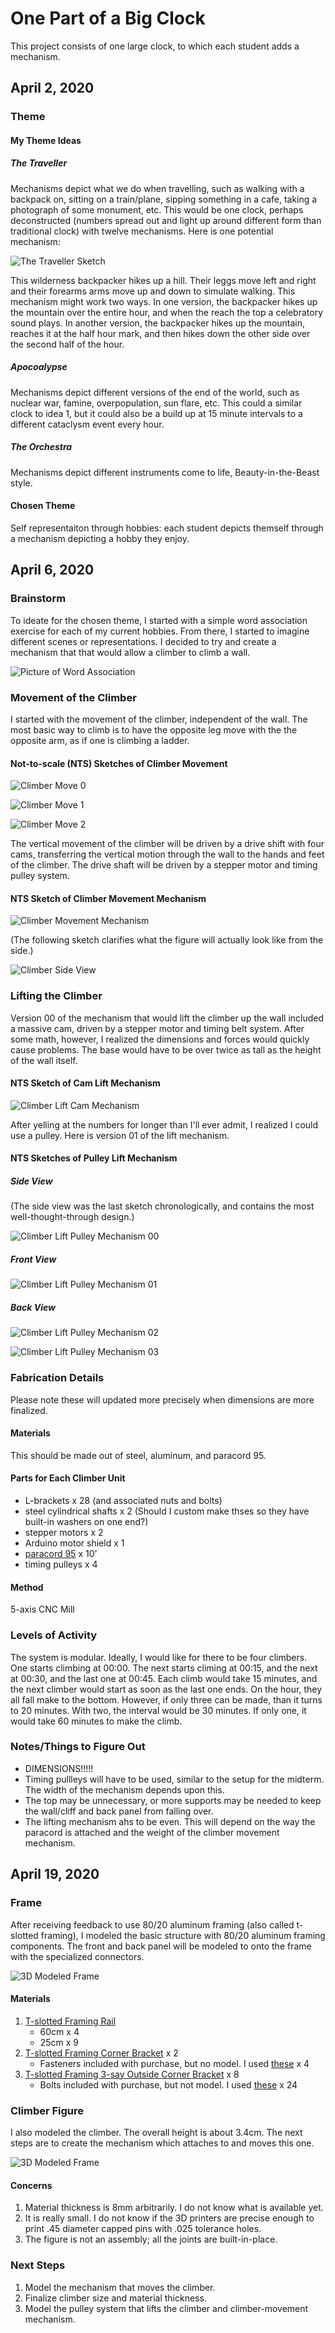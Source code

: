 # One Part of a Big Clock #

This project consists of one large clock, to which each student adds a mechanism.

## April 2, 2020 ##

### Theme ###

#### My Theme Ideas ####

##### The Traveller #####
Mechanisms depict what we do when travelling, such as walking with a backpack on, sitting on a train/plane, sipping something in a cafe, taking a photograph of some monument, etc. This would be one clock, perhaps deconstructed (numbers spread out and light up around different form than traditional clock) with twelve mechanisms. Here is one potential mechanism:

![The Traveller Sketch](https://github.com/bassmonkey620/Machine-Lab/blob/master/finalProject/referenceMedia/finalProject_travellerTheme_sketch.jpg)

This wilderness backpacker hikes up a hill. Their leggs move left and right and their forearms arms move up and down to simulate walking. This mechanism might work two ways. In one version, the backpacker hikes up the mountain over the entire hour, and when the reach the top a celebratory sound plays. In another version, the backpacker hikes up the mountain, reaches it at the half hour mark, and then hikes down the other side over the second half of the hour.

##### Apocoalypse #####
Mechanisms depict different versions of the end of the world, such as nuclear war, famine, overpopulation, sun flare, etc. This could a similar clock to idea 1, but it could also be a build up at 15 minute intervals to a different cataclysm event every hour.

##### The Orchestra #####
Mechanisms depict different instruments come to life, Beauty-in-the-Beast style.

#### Chosen Theme ####
Self representaiton through hobbies: each student depicts themself through a mechanism depicting a hobby they enjoy.

## April 6, 2020 ##

### Brainstorm ###

To ideate for the chosen theme, I started with a simple word association exercise for each of my current hobbies. From there, I started to imagine different scenes or representations. I decided to try and create a mechanism that that would allow a climber to climb a wall.

![Picture of Word Association](https://github.com/bassmonkey620/Machine-Lab/blob/master/finalProject/referenceMedia/hobbyWordAssociation.jpg)

### Movement of the Climber ###
I started with the movement of the climber, independent of the wall. The most basic way to climb is to have the opposite leg move with the the opposite arm, as if one is climbing a ladder.

#### Not-to-scale (NTS) Sketches of Climber Movement ####

![Climber Move 0](https://github.com/bassmonkey620/Machine-Lab/blob/master/finalProject/referenceMedia/mechanismSketch_person_01.jpg)

![Climber Move 1](https://github.com/bassmonkey620/Machine-Lab/blob/master/finalProject/referenceMedia/mechanismSketch_person_02.jpg)

![Climber Move 2](https://github.com/bassmonkey620/Machine-Lab/blob/master/finalProject/referenceMedia/mechanismSketch_person_03.jpg)

The vertical movement of the climber will be driven by a drive shift with four cams, transferring the vertical motion through the wall to the hands and feet of the climber. The drive shaft will be driven by a stepper motor and timing pulley system.

#### NTS Sketch of Climber Movement Mechanism

![Climber Movement Mechanism](https://github.com/bassmonkey620/Machine-Lab/blob/master/finalProject/referenceMedia/mechanismSketch_earlyCamIdea_01.jpg)

(The following sketch clarifies what the figure will actually look like from the side.)

![Climber Side View](https://github.com/bassmonkey620/Machine-Lab/blob/master/finalProject/referenceMedia/mechanismSketch_figure_sideView.jpg)

### Lifting the Climber ###

Version 00 of the mechanism that would lift the climber up the wall included a massive cam, driven by a stepper motor and timing belt system. After some math, however, I realized the dimensions and forces would quickly cause problems. The base would have to be over twice as tall as the height of the wall itself. 

#### NTS Sketch of Cam Lift Mechanism ####
![Climber Lift Cam Mechanism](https://github.com/bassmonkey620/Machine-Lab/blob/master/finalProject/referenceMedia/mechanismSketch_earlyCamIdea_02.jpg)

After yelling at the numbers for longer than I'll ever admit, I realized I could use a pulley. Here is version 01 of the lift mechanism. 

#### NTS Sketches of Pulley Lift Mechanism ####

##### Side View ##### 

(The side view was the last sketch chronologically, and contains the most well-thought-through design.)

![Climber Lift Pulley Mechanism 00 ](https://github.com/bassmonkey620/Machine-Lab/blob/master/finalProject/referenceMedia/finalMechanism_sideView.jpg)

##### Front View #####

![Climber Lift Pulley Mechanism 01](https://github.com/bassmonkey620/Machine-Lab/blob/master/finalProject/referenceMedia/finalMechanism_frontView.jpg)

##### Back View #####

![Climber Lift Pulley Mechanism 02](https://github.com/bassmonkey620/Machine-Lab/blob/master/finalProject/referenceMedia/mechanismSketch_backView.jpg)

![Climber Lift Pulley Mechanism 03](https://github.com/bassmonkey620/Machine-Lab/blob/master/finalProject/referenceMedia/mechanismSketch_details.jpg)

### Fabrication Details ###

Please note these will updated more precisely when dimensions are more finalized.

#### Materials ####
This should be made out of steel, aluminum, and paracord 95.

#### Parts for Each Climber Unit ####

- L-brackets x 28 (and associated nuts and bolts)
- steel cylindrical shafts x 2 (Should I custom make thses so they have built-in washers on one end?)
- stepper motors x 2
- Arduino motor shield x 1
- [paracord 95](https://www.paracordplanet.com/black-95-paracord/) x 10'
- timing pulleys x 4

#### Method ####

5-axis CNC Mill 

### Levels of Activity ###

The system is modular. Ideally, I would like for there to be four climbers. One starts climbing at 00:00. The next starts climing at 00:15, and the next at 00:30, and the last one at 00:45. Each climb would take 15 minutes, and the next climber would start as soon as the last one ends. On the hour, they all fall make to the bottom. However, if only three can be made, than it turns to 20 minutes. With two, the interval would be 30 minutes. If only one, it would take 60 minutes to make the climb.

### Notes/Things to Figure Out ###

- DIMENSIONS!!!!!
- Timing pullleys will have to be used, similar to the setup for the midterm. The width of the mechanism depends upon this.
- The top may be unnecessary, or more supports may be needed to keep the wall/cliff and back panel from falling over.
- The lifting mechanism ahs to be even. This will depend on the way the paracord is attached and the weight of the climber movement mechanism.

## April 19, 2020 ##

### Frame ###
After receiving feedback to use 80/20 aluminum framing (also called t-slotted framing), I modeled the basic structure with 80/20 aluminum framing components. The front and back panel will be modeled to onto the frame with the specialized connectors.

![3D Modeled Frame](https://github.com/bassmonkey620/Machine-Lab/blob/master/finalProject/referenceMedia/200419_3Dmodel_climbingFrame.JPG)

#### Materials ####

1. [T-slotted Framing Rail](https://www.mcmaster.com/5537t913)
   - 60cm x 4
   - 25cm x 9
2. [T-slotted Framing Corner Bracket](https://www.mcmaster.com/5537t937) x 2
   - Fasteners included with purchase, but no model. I used [these](https://www.mcmaster.com/5537t162) x 4
3. [T-slotted Framing 3-say Outside Corner Bracket](https://www.mcmaster.com/5537t291) x 8
   - Bolts included with purchase, but not model. I used [these](https://www.mcmaster.com/90258a316) x 24

### Climber Figure ###

I also modeled the climber. The overall height is about 3.4cm. The next steps are to create the mechanism which attaches to and moves this one.

![3D Modeled Frame](https://github.com/bassmonkey620/Machine-Lab/blob/master/finalProject/referenceMedia/200419_3Dmodel_climber.JPG)

#### Concerns ####

1. Material thickness is 8mm arbitrarily. I do not know what is available yet.
2. It is really small. I do not know if the 3D printers are precise enough to print .45 diameter capped pins with .025 tolerance holes.
3. The figure is not an assembly; all the joints are built-in-place.

### Next Steps ###

1. Model the mechanism that moves the climber.
2. Finalize climber size and material thickness.
3. Model the pulley system that lifts the climber and climber-movement mechanism.

